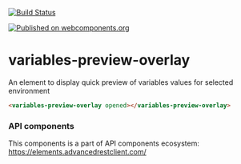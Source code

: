 [![Build Status](https://travis-ci.org/advanced-rest-client/api-url-data-model.svg?branch=stage)](https://travis-ci.org/advanced-rest-client/variables-preview-overlay)

[![Published on webcomponents.org](https://img.shields.io/badge/webcomponents.org-published-blue.svg)](https://www.webcomponents.org/element/advanced-rest-client/variables-preview-overlay)

# variables-preview-overlay

An element to display quick preview of variables values for selected environment

```html
<variables-preview-overlay opened></variables-preview-overlay>
```

### API components

This components is a part of API components ecosystem: https://elements.advancedrestclient.com/
